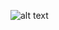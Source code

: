 ![alt text](https://github.com/[VitaliiKolesnyk]/[AlgoritmPerformerApp]/blob/[master]/Algoritms.jpg?raw=true)

